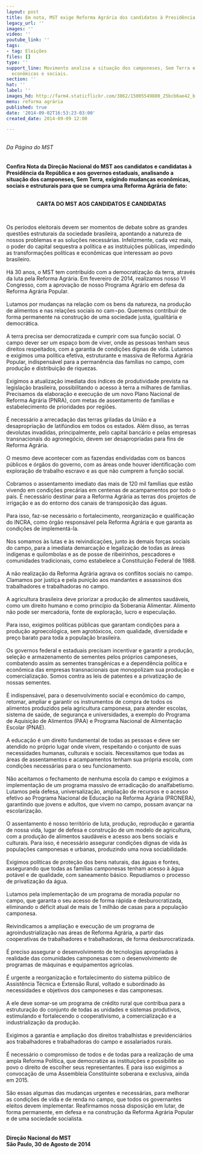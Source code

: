 ```yaml
---
layout: post
title: Em nota, MST exige Reforma Agrária dos candidatos à Presidência
legacy_url: ''
images: ''
video: ''
youtube_link: ''
tags:
- tag: Eleições
files: []
type: ''
support_line: Movimento analisa a situação dos camponeses, Sem Terra e exige mudanças
  econômicas e sociais.
section: ''
hat: ''
label: ''
images_hd: http://farm4.staticflickr.com/3862/15005549880_25bcb6ae42_b.jpg
menu: reforma agrária
published: true
date: '2014-09-02T16:53:23-03:00'
created_date: 2014-09-09 12:00

---
```

<p><br />
<em>Da P&aacute;gina do&nbsp;MST</em><br />
<br />
<br />
<strong>Confira Nota da Dire&ccedil;&atilde;o Nacional do MST aos candidatos e candidatas &agrave; Presid&ecirc;ncia da Rep&uacute;blica e aos governos estaduais,&nbsp;</strong><strong><strong><strong>analisando a situa&ccedil;&atilde;o dos camponeses, Sem&nbsp;Terra, exigindo mudan&ccedil;as econ&ocirc;micas, sociais e estruturais para que se cumpra uma Reforma Agr&aacute;ria de fato</strong></strong>:</strong></p>

<p style="text-align:center"><br />
<strong>CARTA DO MST AOS CANDIDATOS E CANDIDATAS</strong></p>

<p>&nbsp;</p>

<p>Os per&iacute;odos eleitorais devem ser momentos de debate sobre as grandes quest&otilde;es estruturais da sociedade brasileira, apontando a natureza de nossos problemas e as solu&ccedil;&otilde;es necess&aacute;rias. Infelizmente, cada vez mais, o poder do capital sequestra a pol&iacute;tica e as institui&ccedil;&otilde;es p&uacute;blicas, impedindo as transforma&ccedil;&otilde;es pol&iacute;ticas e econ&ocirc;micas que interessam ao povo brasileiro.&nbsp;<br />
<br />
H&aacute; 30 anos, o MST tem contribu&iacute;do com a democratiza&ccedil;&atilde;o da terra, atrav&eacute;s da luta pela Reforma Agr&aacute;ria. Em fevereiro de 2014, realizamos nosso VI Congresso, com a aprova&ccedil;&atilde;o de nosso Programa Agr&aacute;rio em defesa da Reforma Agr&aacute;ria Popular.<br />
<br />
Lutamos por mudan&ccedil;as na rela&ccedil;&atilde;o com os bens da natureza, na produ&ccedil;&atilde;o de alimentos e nas rela&ccedil;&otilde;es sociais no cam&not;po. Queremos contribuir de forma permanente na constru&ccedil;&atilde;o de uma sociedade justa, igualit&aacute;ria e democr&aacute;tica.<br />
<br />
A terra precisa ser democratizada e cumprir com sua fun&ccedil;&atilde;o social. O campo dever ser um espa&ccedil;o bom de viver, onde as pessoas tenham seus direitos respeitados, com a garantia de condi&ccedil;&otilde;es dignas de vida. Lutamos e exigimos uma pol&iacute;tica efetiva, estruturante e massiva de Reforma Agr&aacute;ria Popular, indispens&aacute;vel para a perman&ecirc;ncia das fam&iacute;lias no campo, com produ&ccedil;&atilde;o e distribui&ccedil;&atilde;o de riquezas.&nbsp;<br />
<br />
Exigimos a atualiza&ccedil;&atilde;o imediata dos &iacute;ndices de produtividade prevista na legisla&ccedil;&atilde;o brasileira, possibilitando o acesso &agrave; terra a milhares de fam&iacute;lias. Precisamos da elabora&ccedil;&atilde;o e execu&ccedil;&atilde;o de um novo Plano Nacional de Reforma Agr&aacute;ria (PNRA), com metas de assentamento de fam&iacute;lias e estabelecimento de prioridades por regi&otilde;es.&nbsp;<br />
<br />
&Eacute; necess&aacute;rio a arrecada&ccedil;&atilde;o das terras griladas da Uni&atilde;o e a desapropria&ccedil;&atilde;o de latif&uacute;ndios em todos os estados. Al&eacute;m disso, as terras devolutas invadidas, principalmente, pelo capital banc&aacute;rio e pelas empresas transnacionais do agroneg&oacute;cio, devem ser desapropriadas para fins de Reforma Agr&aacute;ria.&nbsp;<br />
<br />
O mesmo deve acontecer com as fazendas endividadas com os bancos p&uacute;blicos e &oacute;rg&atilde;os do governo, com as &aacute;reas onde houver identifica&ccedil;&atilde;o com explora&ccedil;&atilde;o de trabalho escravo e as que n&atilde;o cumprem a fun&ccedil;&atilde;o social.<br />
<br />
Cobramos o assentamento imediato das mais de 120 mil fam&iacute;lias que est&atilde;o vivendo em condi&ccedil;&otilde;es prec&aacute;rias em centenas de acampamentos por todo o pa&iacute;s. &Eacute; necess&aacute;rio destinar para a Reforma Agr&aacute;ria as terras dos projetos de irriga&ccedil;&atilde;o e as do entorno dos canais de transposi&ccedil;&atilde;o das &aacute;guas.&nbsp;<br />
<br />
Para isso, faz-se necess&aacute;rio o fortalecimento, reorganiza&ccedil;&atilde;o e qualifica&ccedil;&atilde;o do INCRA, como &oacute;rg&atilde;o respons&aacute;vel pela Reforma Agr&aacute;ria e que garanta as condi&ccedil;&otilde;es de implement&aacute;-la.&nbsp;<br />
<br />
Nos somamos &agrave;s lutas e &agrave;s reivindica&ccedil;&otilde;es, junto &agrave;s demais for&ccedil;as sociais do campo, para a imediata demarca&ccedil;&atilde;o e legaliza&ccedil;&atilde;o de todas as &aacute;reas ind&iacute;genas e quilombolas e as de posse de ribeirinhos, pescadores e comunidades tradicionais, como estabelece a Constitui&ccedil;&atilde;o Federal de 1988.<br />
<br />
A n&atilde;o realiza&ccedil;&atilde;o da Reforma Agr&aacute;ria agrava os conflitos sociais no campo. Clamamos por justi&ccedil;a e pela puni&ccedil;&atilde;o aos mandantes e assassinos dos trabalhadores e trabalhadoras no campo.&nbsp;<br />
<br />
A agricultura brasileira deve priorizar a produ&ccedil;&atilde;o de alimentos saud&aacute;veis, como um direito humano e como princ&iacute;pio da Soberania Alimentar. Alimento n&atilde;o pode ser mercadoria, fonte de explora&ccedil;&atilde;o, lucro e especula&ccedil;&atilde;o.&nbsp;<br />
<br />
Para isso, exigimos pol&iacute;ticas p&uacute;blicas que garantam condi&ccedil;&otilde;es para a produ&ccedil;&atilde;o agroecol&oacute;gica, sem agrot&oacute;xicos, com qualidade, diversidade e pre&ccedil;o barato para toda a popula&ccedil;&atilde;o brasileira.&nbsp;<br />
<br />
Os governos federal e estaduais precisam incentivar e garantir a produ&ccedil;&atilde;o, sele&ccedil;&atilde;o e armazenamento de sementes pelos pr&oacute;prios camponeses, combatendo assim as sementes transg&ecirc;nicas e a depend&ecirc;ncia pol&iacute;tica e econ&ocirc;mica das empresas transnacionais que monopolizam sua produ&ccedil;&atilde;o e comercializa&ccedil;&atilde;o. Somos contra as leis de patentes e a privatiza&ccedil;&atilde;o de nossas sementes.&nbsp;<br />
<br />
&Eacute; indispens&aacute;vel, para o desenvolvimento social e econ&ocirc;mico do campo, retomar, ampliar e garantir os instrumentos de compra de todos os alimentos produzidos pela agricultura camponesa, para atender escolas, sistema de sa&uacute;de, de seguran&ccedil;a e universidades, a exemplo do Programa de Aquisi&ccedil;&atilde;o de Alimentos (PAA) e Programa Nacional de Alimenta&ccedil;&atilde;o Escolar (PNAE).&nbsp;&nbsp;<br />
<br />
A educa&ccedil;&atilde;o &eacute; um direito fundamental de todas as pessoas e deve ser atendido no pr&oacute;prio lugar onde vivem, respeitando o conjunto de suas necessidades humanas, culturais e sociais. Necessitamos que todas as &aacute;reas de assentamentos e acampamentos tenham sua pr&oacute;pria escola, com condi&ccedil;&otilde;es necess&aacute;rias para o seu funcionamento.&nbsp;<br />
<br />
N&atilde;o aceitamos o fechamento de nenhuma escola do campo e exigimos a implementa&ccedil;&atilde;o de um programa massivo de erradica&ccedil;&atilde;o do analfabetismo. Lutamos pela defesa, universaliza&ccedil;&atilde;o, amplia&ccedil;&atilde;o de recursos e o acesso efetivo ao Programa Nacional de Educa&ccedil;&atilde;o na Reforma Agr&aacute;ria (PRONERA), garantindo que jovens e adultos, que vivem no campo, possam avan&ccedil;ar na escolariza&ccedil;&atilde;o.<br />
<br />
O assentamento &eacute; nosso territ&oacute;rio de luta, produ&ccedil;&atilde;o, reprodu&ccedil;&atilde;o e garantia de nossa vida, lugar de defesa e constru&ccedil;&atilde;o de um modelo de agricultura, com a produ&ccedil;&atilde;o de alimentos saud&aacute;veis e acesso aos bens sociais e culturais. Para isso, &eacute; necess&aacute;rio assegurar condi&ccedil;&otilde;es dignas de vida &agrave;s popula&ccedil;&otilde;es camponesas e urbanas, produzindo uma nova sociabilidade.&nbsp;<br />
<br />
Exigimos pol&iacute;ticas de prote&ccedil;&atilde;o dos bens naturais, das &aacute;guas e fontes, assegurando que todas as fam&iacute;lias camponesas tenham acesso &agrave; &aacute;gua pot&aacute;vel e de qualidade, com saneamento b&aacute;sico. Repudiamos o processo de privatiza&ccedil;&atilde;o da &aacute;gua.&nbsp;<br />
<br />
Lutamos pela implementa&ccedil;&atilde;o de um programa de moradia popular no campo, que garanta o seu acesso de forma r&aacute;pida e desburocratizada, eliminando o d&eacute;ficit atual de mais de 1 milh&atilde;o de casas para a popula&ccedil;&atilde;o camponesa.&nbsp;<br />
<br />
Reivindicamos a amplia&ccedil;&atilde;o e execu&ccedil;&atilde;o de um programa de agroindustrializa&ccedil;&atilde;o nas &aacute;reas de Reforma Agr&aacute;ria, a partir das cooperativas de trabalhadores e trabalhadoras, de forma desburocratizada.<br />
<br />
&Eacute; preciso assegurar o desenvolvimento de tecnologias apropriadas &agrave; realidade das comunidades camponesas com o desenvolvimento de programas de m&aacute;quinas e equipamentos agr&iacute;colas.&nbsp;<br />
<br />
&Eacute; urgente a reorganiza&ccedil;&atilde;o e fortalecimento do sistema p&uacute;blico de Assist&ecirc;ncia T&eacute;cnica e Extens&atilde;o Rural, voltado e subordinado &agrave;s necessidades e objetivos dos camponeses e das camponesas.&nbsp;<br />
<br />
A ele deve somar-se um programa de cr&eacute;dito rural que contribua para a estrutura&ccedil;&atilde;o do conjunto de todas as unidades e sistemas produtivos, estimulando e fortalecendo o cooperativismo, a comercializa&ccedil;&atilde;o e a industrializa&ccedil;&atilde;o da produ&ccedil;&atilde;o.<br />
<br />
Exigimos a garantia e amplia&ccedil;&atilde;o dos direitos trabalhistas e previdenci&aacute;rios aos trabalhadores e trabalhadoras do campo e assalariados rurais.<br />
<br />
&Eacute; necess&aacute;rio o compromisso de todos e de todas para a realiza&ccedil;&atilde;o de uma ampla Reforma Pol&iacute;tica, que democratize as institui&ccedil;&otilde;es e possibilite ao povo o direito de escolher seus representantes. E para isso exigimos a convoca&ccedil;&atilde;o de uma Assembleia Constituinte soberana e exclusiva, ainda em 2015.<br />
<br />
S&atilde;o essas algumas das mudan&ccedil;as urgentes e necess&aacute;rias, para melhorar as condi&ccedil;&otilde;es de vida e de renda no campo, que todos os governantes eleitos devem implementar. Reafirmamos nossa disposi&ccedil;&atilde;o em lutar, de forma permanente, em defesa e na constru&ccedil;&atilde;o da Reforma Agr&aacute;ria Popular e de uma sociedade socialista.&nbsp;<br />
<br />
<br />
<strong>Dire&ccedil;&atilde;o Nacional do MST<br />
S&atilde;o Paulo, 30 de Agosto de 2014</strong></p>
